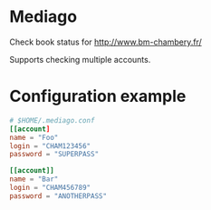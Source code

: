 Mediago
=======

Check book status for http://www.bm-chambery.fr/

Supports checking multiple accounts.


# Configuration example

```toml
# $HOME/.mediago.conf
[[account]
name = "Foo"
login = "CHAM123456"
password = "SUPERPASS"

[[account]]
name = "Bar"
login = "CHAM456789"
password = "ANOTHERPASS"
```
